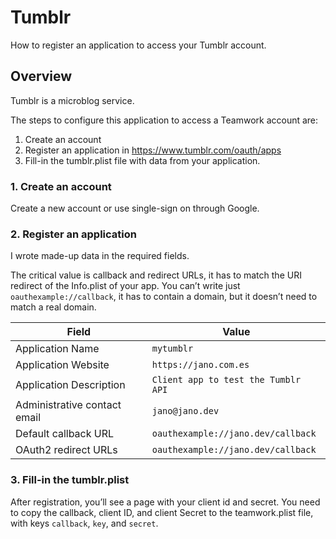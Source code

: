 # Tumblr

How to register an application to access your Tumblr account.

## Overview

Tumblr is a microblog service.

The steps to configure this application to access a Teamwork account are:

1. Create an account
2. Register an application in https://www.tumblr.com/oauth/apps
3. Fill-in the tumblr.plist file with data from your application.

### 1. Create an account

Create a new account or use single-sign on through Google.

### 2. Register an application

I wrote made-up data in the required fields. 

The critical value is callback and redirect URLs, it has to match the URI redirect of the 
Info.plist of your app. You can’t write just `oauthexample://callback`, it has to contain a domain,
but it doesn’t need to match a real domain.

| Field | Value |
|---|---|
| Application Name | `mytumblr` |
| Application Website | `https://jano.com.es` |
| Application Description | `Client app to test the Tumblr API` |
| Administrative contact email | `jano@jano.dev` |
| Default callback URL | `oauthexample://jano.dev/callback` |
| OAuth2 redirect URLs | `oauthexample://jano.dev/callback` |

### 3. Fill-in the tumblr.plist

After registration, you’ll see a page with your client id and secret. You need to copy the 
callback, client ID, and client Secret to the teamwork.plist file, with keys `callback`, `key`, 
and `secret`.
